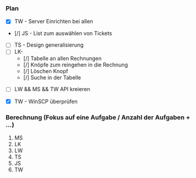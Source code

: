 ### Plan
* [x] TW - Server Einrichten bei allen
* [/] JS - List zum auswählen von Tickets
* [ ] TS - Design generalisierung
* [ ] LK-
	* [/] Tabelle an allen Rechnungen
	* [/] Knöpfe zum reingehen in die Rechnung
	* [/] Löschen Knopf
	* [/] Suche in der Tabelle
- [ ] LW && MS && TW API kreieren
- [x] TW - WinSCP überprüfen


### Berechnung (Fokus auf eine Aufgabe / Anzahl der Aufgaben + ...)

1. MS
2. LK
3. LW
4. TS
5. JS
6. TW